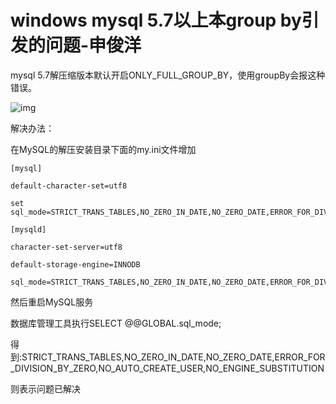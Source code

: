 # windows mysql 5.7以上本group by引发的问题-申俊洋

mysql 5.7解压缩版本默认开启ONLY_FULL_GROUP_BY，使用groupBy会报这种错误。

![img](https://devcloud.huaweicloud.com/wiki/v1/wiki/uploads/82861b78e5bf48d690bb6bee248c6462/201912/1577762980484.png)

解决办法：

在MySQL的解压安装目录下面的my.ini文件增加

```mysql
[mysql]

default-character-set=utf8

set sql_mode=STRICT_TRANS_TABLES,NO_ZERO_IN_DATE,NO_ZERO_DATE,ERROR_FOR_DIVISION_BY_ZERO,NO_AUTO_CREATE_USER,NO_ENGINE_SUBSTITUTION
```





```mysql
[mysqld]

character-set-server=utf8

default-storage-engine=INNODB

sql_mode=STRICT_TRANS_TABLES,NO_ZERO_IN_DATE,NO_ZERO_DATE,ERROR_FOR_DIVISION_BY_ZERO,NO_AUTO_CREATE_USER,NO_ENGINE_SUBSTITUTION
```





然后重启MySQL服务

数据库管理工具执行SELECT @@GLOBAL.sql_mode;

得到:STRICT_TRANS_TABLES,NO_ZERO_IN_DATE,NO_ZERO_DATE,ERROR_FOR_DIVISION_BY_ZERO,NO_AUTO_CREATE_USER,NO_ENGINE_SUBSTITUTION

则表示问题已解决